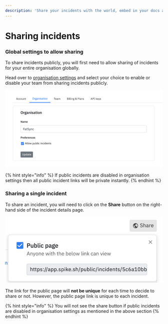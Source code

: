 ```yaml
---
description: 'Share your incidents with the world, embed in your docs and more.'
---
```


# Sharing incidents

### Global settings to allow sharing

To share incidents publicly,  you will first need to allow sharing of incidents for your entire organisation globally. 

Head over to [organisation settings](https://app.spike.sh/settings/organisation) and select your choice to enable or disable your team from sharing incidents publicly.

![Enable public sharing from organisation settings](../.gitbook/assets/image%20%2849%29.png)

{% hint style="info" %}
If public incidents are disabled in organisation settings then all public incident links will be private instantly. 
{% endhint %}

### Sharing a single incident

To share an incident, you will need to click on the **Share** button on the right-hand side of the incident details page. 

![Share as public page](../.gitbook/assets/image%20%285%29.png)

The link for the public page will **not be unique** for each time to decide to share or not. However, the public page link is unique to each incident.

{% hint style="info" %}
You will not see the share button if public incidents are disabled in organisation settings as mentioned in the above section
{% endhint %}

